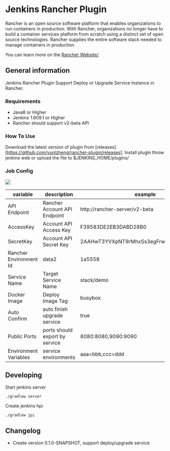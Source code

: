 Jenkins Rancher Plugin
======================

Rancher is an open source software platform that enables organizations to run containers in production. With Rancher, organizations no longer have to build a container services platform from scratch using a distinct set of open source technologies. Rancher supplies the entire software stack needed to manage containers in production.

You can learn more on the [Rancher Website/](http://rancher.com/)

## General information

Jenkins Rancher Plugin Support Deploy or Upgrade Service Instance in Rancher.

### Requirements

* Java8 or Higher
* Jenkins 1.609.1 or Higher
* Rancher should support v2-beta API

### How To Use

Download the latest version of plugin from [releases][https://github.com/yunlzheng/rancher-plugin/releases]. Install plugin throw jenkins web or upload the file to $JENKINS_HOME/plugins/ 

### Job Config

![](http://7pn5d3.com1.z0.glb.clouddn.com//snapshots/rancher-plugin/snapshot.png)

|       variable |         description |       example |
|----------------|---------------------|---------------|
| API Endpoint   | Rancher Account API Endpoint | http://rancher-server/v2-beta |
| AccessKey      | Account API Access Key | F39583DE2EB3DABD28B0 |
| SecretKey      | Account API Secret Key | 2AAHwT3YVXpNT9rMhxSs3egFrwFgKK3c3bYaXK7w |
| Rancher Environment Id | data2 | 1a5558 |
| Service Name | Target Service Name | stack/demo |
| Docker Image | Deploy Image Tag | busybox |
| Auto Confirm   | auto finish upgrade service  | true |
| Public Ports | ports should export by service | 8080:8080,9090:9090 |
| Environment Variables | service environments | aaa=bbb,ccc=ddd |

## Developing

Start jenkins server

```
./gradlew server
```

Create jenkins hpi  

```
./gradlew jpi
```

## Changelog

* Create version 0.1.0-SNAPSHOT, support deploy/upgrade service